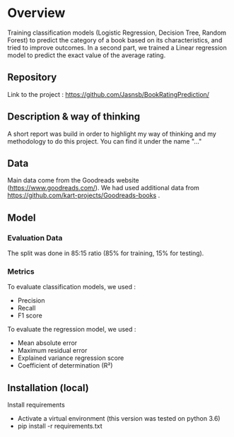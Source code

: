 # Overview

Training classification models (Logistic Regression, Decision Tree, Random Forest) to predict the category of a book based on its characteristics, and tried to improve outcomes. In a second part, we trained a Linear regression model to predict the exact value of the average rating.

## Repository
Link to the project : https://github.com/Jasnsb/BookRatingPrediction/

## Description & way of thinking
A short report was build in order to highlight my way of thinking and my methodology to do this project. You can find it under the name "..."

## Data
Main data come from the Goodreads website (https://www.goodreads.com/). 
We had used additional data from https://github.com/kart-projects/Goodreads-books .

## Model
### Evaluation Data 
The split was done in 85:15 ratio (85% for training, 15% for testing). 

### Metrics 
To evaluate classification models, we used :
- Precision
- Recall
- F1 score

To evaluate the regression model, we used :
- Mean absolute error 
- Maximum residual error
- Explained variance regression score
- Coefficient of determination (R²) 

## Installation (local)

Install requirements 
- Activate a virtual environment (this version was tested on python 3.6)
- pip install -r requirements.txt
